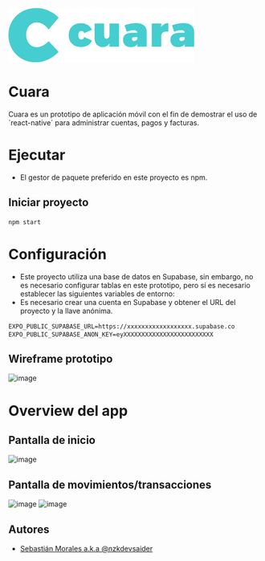 ![Logo](./assets/logo.png)

# Cuara

Cuara es un prototipo de aplicación móvil con el fin de demostrar el uso de ´react-native´ para administrar cuentas, pagos y facturas.

# Ejecutar

- El gestor de paquete preferido en este proyecto es npm.

## Iniciar proyecto
```bash
npm start
```

# Configuración

- Este proyecto utiliza una base de datos en Supabase, sin embargo, no es necesario configurar tablas en este prototipo, pero sí es necesario establecer las siguientes variables de entorno:
- Es necesario crear una cuenta en Supabase y obtener el URL del proyecto y la llave anónima.
  
```env
EXPO_PUBLIC_SUPABASE_URL=https://xxxxxxxxxxxxxxxxxx.supabase.co
EXPO_PUBLIC_SUPABASE_ANON_KEY=eyXXXXXXXXXXXXXXXXXXXXXXXXX
```

## Wireframe prototipo

![image](https://github.com/nzkdevsaider/cuara/assets/14142484/727e233f-bfe6-40a4-bf1f-722196dd1926)


# Overview del app

## Pantalla de inicio
![image](https://github.com/nzkdevsaider/cuara/assets/14142484/6db20ad0-32e8-44a6-a57e-eead4cf03618)

## Pantalla de movimientos/transacciones
![image](https://github.com/nzkdevsaider/cuara/assets/14142484/d43ed19a-a928-4eca-9a01-fb02f0c06851)
![image](https://github.com/nzkdevsaider/cuara/assets/14142484/6a98bf80-d2bf-4652-b2b1-132b541e9980)


## Autores

- [Sebastián Morales a.k.a @nzkdevsaider](https://www.github.com/nzkdevsaider)

